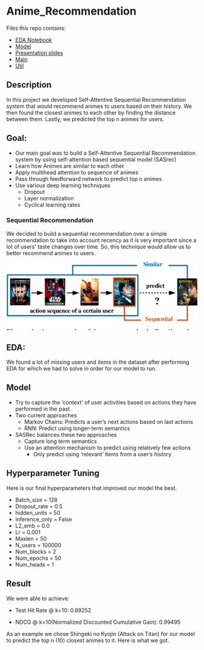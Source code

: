 # Anime_Recommendation

Files this repo contains:
- [EDA Notebook](https://github.com/armantavanaa/Anime_Recommendation/blob/main/lawrence_eda.ipynb)
- [Model](https://github.com/armantavanaa/Anime_Recommendation/blob/main/model.py)
- [Presentation slides](https://github.com/armantavanaa/Anime_Recommendation/blob/main/Final_Presentation.pdf)
- [Main](https://github.com/armantavanaa/Anime_Recommendation/blob/main/main.py)
- [Util](https://github.com/armantavanaa/Anime_Recommendation/blob/main/utils.py)

## Description

In this project we developed Self-Attentive Sequential Recommendation system that would recommend animes to users based on their history. We then found the closest animes to each other by finding the distance between them. Lastly, we predicted the top n animes for users.

## Goal:

- Our main goal was to build a Self-Attentive Sequential Recommendation system by using self-attention based sequential model (SASrec)
- Learn how Animes are similar to each other
- Apply multihead attention to sequence of animes
- Pass through feedforward network to predict top n animes 
- Use various deep learning techniques
  - Dropout
  - Layer normalization
  - Cyclical learning rates
  

### Sequential Recommendation

We decided to build a sequential recommendation over a simple recommendation to take into account recency as it is very important since a lot of users' taste changes over time. So, this technique would allow us to better recommend animes to users.

<img size='200px' src="/images/rec_seq.png" alt="Employee data" title="Employee Data title">


## EDA:

We found a lot of missing users and items in the dataset after performing EDA for which we had to solve in order for our model to run.

## Model

- Try to capture the ‘context’ of user activities based on actions they have performed in the past
- Two current approaches
  - Markov Chains: Predicts a user’s next actions based on last actions
  - RNN: Predict using longer-term semantics
- SASRec balances these two approaches 
  - Capture long term semantics
  - Use an attention mechanism to predict using relatively few actions
    - Only predict using ‘relevant’ items from a user’s history

## Hyperparameter Tuning

Here is our final hyperparameters that improved our model the best.

- Batch_size = 128
- Dropout_rate = 0.5
- hidden_units = 50
- Inference_only = False
- L2_emb = 0.0
- Lr = 0.001
- Maxlen = 50
- N_users = 100000
- Num_blocks = 2
- Num_epochs = 50
- Num_heads = 1

## Result

We were able to achieve:

- Test Hit Rate @ k=10: 0.89252

- NDCG @ k=10(Normalized Discounted Cumulative Gain): 0.99495

As an example we chose Shingeki no Kyojin (Attack on Titan) for our model to predict the top n (10) closest animes to it. Here is what we got.


